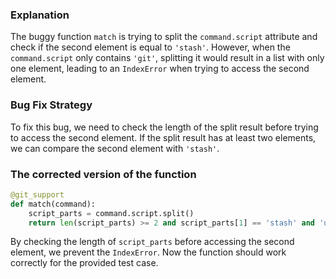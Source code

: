 ### Explanation
The buggy function `match` is trying to split the `command.script` attribute and check if the second element is equal to `'stash'`. However, when the `command.script` only contains `'git'`, splitting it would result in a list with only one element, leading to an `IndexError` when trying to access the second element.

### Bug Fix Strategy
To fix this bug, we need to check the length of the split result before trying to access the second element. If the split result has at least two elements, we can compare the second element with `'stash'`.

### The corrected version of the function
```python
@git_support
def match(command):
    script_parts = command.script.split()
    return len(script_parts) >= 2 and script_parts[1] == 'stash' and 'usage:' in command.stderr
``` 

By checking the length of `script_parts` before accessing the second element, we prevent the `IndexError`. Now the function should work correctly for the provided test case.